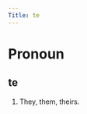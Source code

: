 ```yaml
---
Title: te
---
```


Pronoun
================================

te
----------------

1. They, them, theirs.
